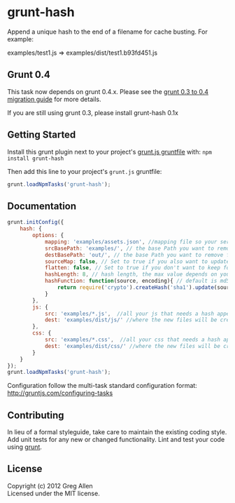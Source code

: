 # grunt-hash

Append a unique hash to the end of a filename for cache busting. For example:

examples/test1.js => examples/dist/test1.b93fd451.js

## Grunt 0.4

This task now depends on grunt 0.4.x. Please see the [grunt 0.3 to 0.4 migration guide][migration_guide] for more details.

If you are still using grunt 0.3, please install grunt-hash 0.1x

## Getting Started
Install this grunt plugin next to your project's [grunt.js gruntfile][getting_started] with: `npm install grunt-hash`

Then add this line to your project's `grunt.js` gruntfile:

```javascript
grunt.loadNpmTasks('grunt-hash');
```

[grunt]: http://gruntjs.com/
[getting_started]: https://github.com/gruntjs/grunt/blob/master/docs/getting_started.md

## Documentation

```javascript
grunt.initConfig({
	hash: {
		options: {
			mapping: 'examples/assets.json', //mapping file so your server can serve the right files
			srcBasePath: 'examples/', // the base Path you want to remove from the `key` string in the mapping file
			destBasePath: 'out/', // the base Path you want to remove from the `value` string in the mapping file
			sourceMap: false, // Set to true if you also want to update existing source maps
			flatten: false, // Set to true if you don't want to keep folder structure in the `key` value in the mapping file
			hashLength: 8, // hash length, the max value depends on your hash function
			hashFunction: function(source, encoding){ // default is md5
				return require('crypto').createHash('sha1').update(source, encoding).digest('hex');
			}
		},
        js: {
            src: 'examples/*.js',  //all your js that needs a hash appended to it
            dest: 'examples/dist/js/' //where the new files will be created
        },
        css: {
            src: 'examples/*.css',  //all your css that needs a hash appended to it
            dest: 'examples/dist/css/' //where the new files will be created
        }
	}
});
grunt.loadNpmTasks('grunt-hash');
```

Configuration follow the multi-task standard configuration format: http://gruntjs.com/configuring-tasks


## Contributing
In lieu of a formal styleguide, take care to maintain the existing coding style. Add unit tests for any new or changed functionality. Lint and test your code using [grunt][grunt].

## License
Copyright (c) 2012 Greg Allen  
Licensed under the MIT license.

[migration_guide]: https://github.com/gruntjs/grunt/wiki/Upgrading-from-0.3-to-0.4
